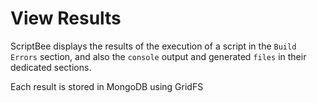 ﻿# View Results

ScriptBee displays the results of the execution of a script in the `Build Errors` section, and also the `console` output
and generated `files` in their dedicated sections.

Each result is stored in MongoDB using GridFS
